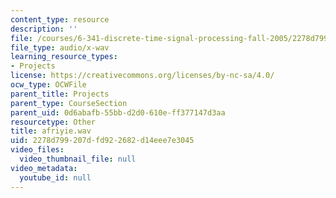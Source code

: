 ```yaml
---
content_type: resource
description: ''
file: /courses/6-341-discrete-time-signal-processing-fall-2005/2278d799207dfd922682d14eee7e3045_afriyie.wav
file_type: audio/x-wav
learning_resource_types:
- Projects
license: https://creativecommons.org/licenses/by-nc-sa/4.0/
ocw_type: OCWFile
parent_title: Projects
parent_type: CourseSection
parent_uid: 0d6abafb-55bb-d2d0-610e-ff377147d3aa
resourcetype: Other
title: afriyie.wav
uid: 2278d799-207d-fd92-2682-d14eee7e3045
video_files:
  video_thumbnail_file: null
video_metadata:
  youtube_id: null
---
```

